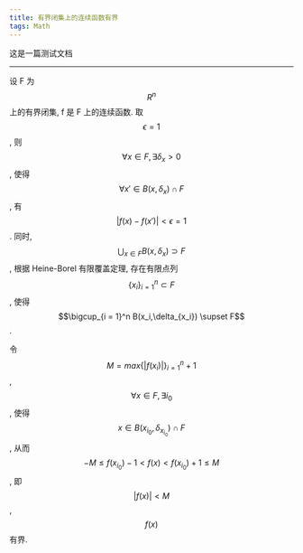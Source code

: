 ```yaml
---
title: 有界闭集上的连续函数有界
tags: Math
---
```


这是一篇测试文档

<!--more-->

---

设 F 为 $$R^n$$ 上的有界闭集, f 是 F 上的连续函数. 取 $$\epsilon = 1$$, 则 $$\forall x \in F, \exists \delta_x > 0$$, 使得 $$\forall x' \in B(x,\delta_x) \cap F$$, 有$$\lvert f(x) - f(x')\rvert < \epsilon = 1$$. 同时, $$\bigcup_{x\in F} B(x,\delta_x) \supset F$$, 根据 Heine-Borel 有限覆盖定理, 存在有限点列$$\{x_i\}_{i = 1}^{n} \subset F$$, 使得 $$\bigcup_{i = 1}^n B(x_i,\delta_{x_i}) \supset F$$.

令 $$M = max\{\lvert f(x_i) \rvert\}_{i = 1}^n + 1$$, $$\forall x \in F, \exists i_0$$, 使得 $$x \in B(x_{i_0},\delta_{x_{i_0}}) \cap F$$, 从而 $$-M\leqslant f(x_{i_0})-1<f(x)<f(x_{i_0})+1\leqslant M$$, 即 $$\lvert f(x) \rvert < M$$, $$f(x)$$ 有界.
